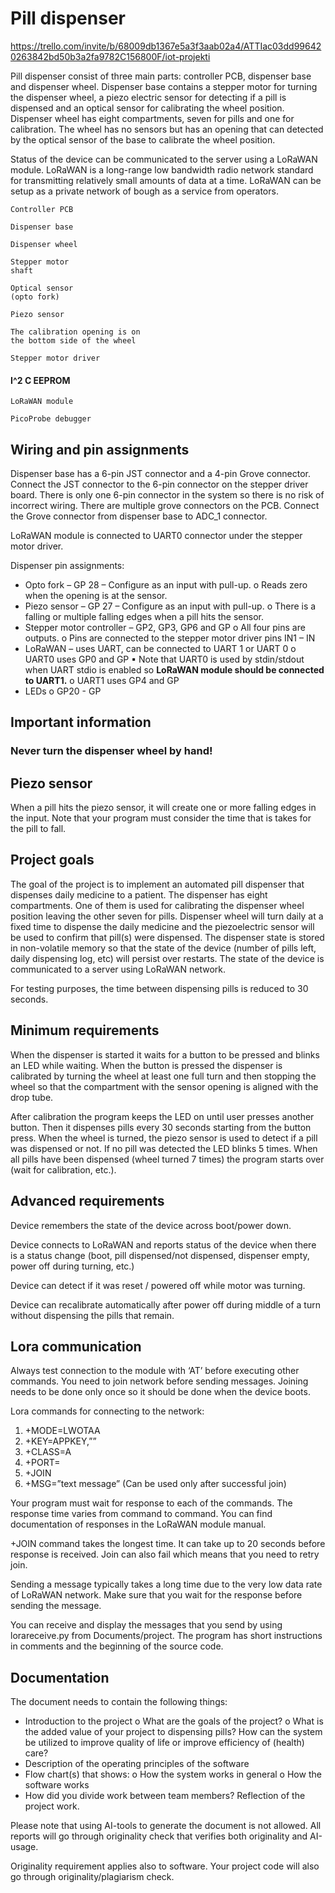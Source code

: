 # Pill dispenser

https://trello.com/invite/b/68009db1367e5a3f3aab02a4/ATTIac03dd996420263842bd50b3a2fa9782C156800F/iot-projekti

Pill dispenser consist of three main parts: controller PCB, dispenser base and dispenser wheel.
Dispenser base contains a stepper motor for turning the dispenser wheel, a piezo electric sensor for
detecting if a pill is dispensed and an optical sensor for calibrating the wheel position. Dispenser
wheel has eight compartments, seven for pills and one for calibration. The wheel has no sensors but
has an opening that can detected by the optical sensor of the base to calibrate the wheel position.

Status of the device can be communicated to the server using a LoRaWAN module. LoRaWAN is a
long-range low bandwidth radio network standard for transmitting relatively small amounts of data
at a time. LoRaWAN can be setup as a private network of bough as a service from operators.

```
Controller PCB
```
```
Dispenser base
```
```
Dispenser wheel
```
```
Stepper motor
shaft
```
```
Optical sensor
(opto fork)
```
```
Piezo sensor
```
```
The calibration opening is on
the bottom side of the wheel
```
```
Stepper motor driver
```
#### I^2 C EEPROM

```
LoRaWAN module
```
```
PicoProbe debugger
```

## Wiring and pin assignments

Dispenser base has a 6-pin JST connector and a 4-pin Grove connector. Connect the JST connector to
the 6-pin connector on the stepper driver board. There is only one 6-pin connector in the system so
there is no risk of incorrect wiring. There are multiple grove connectors on the PCB. Connect the
Grove connector from dispenser base to ADC_1 connector.

LoRaWAN module is connected to UART0 connector under the stepper motor driver.

Dispenser pin assignments:

- Opto fork – GP 28 – Configure as an input with pull-up.
    o Reads zero when the opening is at the sensor.
- Piezo sensor – GP 27 – Configure as an input with pull-up.
    o There is a falling or multiple falling edges when a pill hits the sensor.
- Stepper motor controller – GP2, GP3, GP6 and GP
    o All four pins are outputs.
    o Pins are connected to the stepper motor driver pins IN1 – IN
- LoRaWAN – uses UART, can be connected to UART 1 or UART 0
    o UART0 uses GP0 and GP
       ▪ Note that UART0 is used by stdin/stdout when UART stdio is enabled so
          **LoRaWAN module should be connected to UART1.**
    o UART1 uses GP4 and GP
- LEDs
    o GP20 - GP

## Important information

### Never turn the dispenser wheel by hand!

## Piezo sensor

When a pill hits the piezo sensor, it will create one or more falling edges in the input. Note that your
program must consider the time that is takes for the pill to fall.


## Project goals

The goal of the project is to implement an automated pill dispenser that dispenses daily medicine to
a patient. The dispenser has eight compartments. One of them is used for calibrating the dispenser
wheel position leaving the other seven for pills. Dispenser wheel will turn daily at a fixed time to
dispense the daily medicine and the piezoelectric sensor will be used to confirm that pill(s) were
dispensed. The dispenser state is stored in non-volatile memory so that the state of the device
(number of pills left, daily dispensing log, etc) will persist over restarts. The state of the device is
communicated to a server using LoRaWAN network.

For testing purposes, the time between dispensing pills is reduced to 30 seconds.

## Minimum requirements

When the dispenser is started it waits for a button to be pressed and blinks an LED while waiting.
When the button is pressed the dispenser is calibrated by turning the wheel at least one full turn and
then stopping the wheel so that the compartment with the sensor opening is aligned with the drop
tube.

After calibration the program keeps the LED on until user presses another button. Then it dispenses
pills every 30 seconds starting from the button press. When the wheel is turned, the piezo sensor is
used to detect if a pill was dispensed or not. If no pill was detected the LED blinks 5 times. When all
pills have been dispensed (wheel turned 7 times) the program starts over (wait for calibration, etc.).

## Advanced requirements

Device remembers the state of the device across boot/power down.

Device connects to LoRaWAN and reports status of the device when there is a status change (boot,
pill dispensed/not dispensed, dispenser empty, power off during turning, etc.)

Device can detect if it was reset / powered off while motor was turning.

Device can recalibrate automatically after power off during middle of a turn without dispensing the
pills that remain.

## Lora communication

Always test connection to the module with ‘AT’ before executing other commands. You need to join
network before sending messages. Joining needs to be done only once so it should be done when
the device boots.

Lora commands for connecting to the network:

1. +MODE=LWOTAA
2. +KEY=APPKEY,”<hexadecimal key for your device>”
3. +CLASS=A
4. +PORT=
5. +JOIN
6. +MSG=”text message” (Can be used only after successful join)

Your program must wait for response to each of the commands. The response time varies from
command to command. You can find documentation of responses in the LoRaWAN module manual.


+JOIN command takes the longest time. It can take up to 20 seconds before response is received. Join
can also fail which means that you need to retry join.

Sending a message typically takes a long time due to the very low data rate of LoRaWAN network.
Make sure that you wait for the response before sending the message.

You can receive and display the messages that you send by using lorareceive.py from
Documents/project. The program has short instructions in comments and the beginning of the
source code.

## Documentation

The document needs to contain the following things:

- Introduction to the project
    o What are the goals of the project?
    o What is the added value of your project to dispensing pills? How can the system be
       utilized to improve quality of life or improve efficiency of (health) care?
- Description of the operating principles of the software
- Flow chart(s) that shows:
    o How the system works in general
    o How the software works
- How did you divide work between team members? Reflection of the project work.

Please note that using AI-tools to generate the document is not allowed. All reports will go through
originality check that verifies both originality and AI-usage.

Originality requirement applies also to software. Your project code will also go through
originality/plagiarism check.


